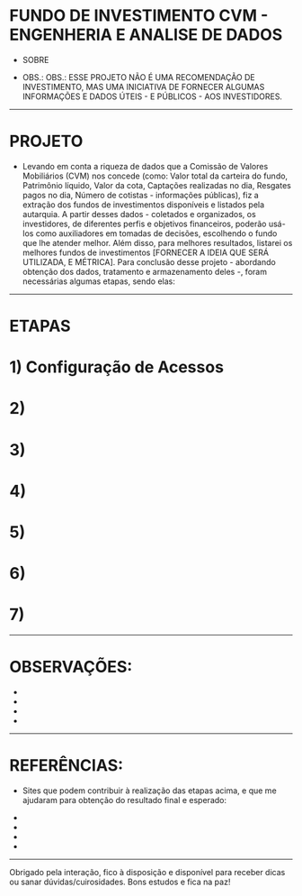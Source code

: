 # FUNDO DE INVESTIMENTO CVM - ENGENHERIA E ANALISE DE DADOS
- SOBRE

- OBS.: OBS.: ESSE PROJETO NÃO É UMA RECOMENDAÇÃO DE INVESTIMENTO, MAS UMA INICIATIVA DE FORNECER ALGUMAS INFORMAÇÕES E DADOS ÚTEIS - E PÚBLICOS - AOS INVESTIDORES.

---------------------------------------------------------------------------------------------
# PROJETO
- Levando em conta a riqueza de dados que a Comissão de Valores Mobiliários (CVM) nos concede (como: Valor total da carteira do fundo, Patrimônio líquido, Valor da cota, Captações realizadas no dia, Resgates pagos no dia, Número de cotistas - informações públicas), fiz a extração dos fundos de investimentos disponíveis e listados pela autarquia. A partir desses dados - coletados e organizados, os investidores, de diferentes perfis e objetivos financeiros, poderão usá-los como auxiliadores em tomadas de decisões, escolhendo o fundo que lhe atender melhor. Além disso, para melhores resultados, listarei os melhores fundos de investimentos [FORNECER A IDEIA QUE SERÁ UTILIZADA, E MÉTRICA]. Para conclusão desse projeto - abordando obtenção dos dados, tratamento e armazenamento deles -, foram necessárias algumas etapas, sendo elas:

---------------------------------------------------------------------------------------------
# ETAPAS

# 1) Configuração de Acessos

# 2) 

# 3) 

# 4) 

# 5) 

# 6) 

# 7) 

---------------------------------------------------------------------------------------------
# OBSERVAÇÕES:
- 

- 

- 

- 

------------------------------------------------------------------------------------------------
# REFERÊNCIAS:
- Sites que podem contribuir à realização das etapas acima, e que me ajudaram para obtenção do resultado final e esperado:

- 
- 
- 
- 

------------------------------------------------------------------------------------------------
Obrigado pela interação, fico à disposição e disponível para receber dicas ou sanar dúvidas/cuirosidades. Bons estudos e fica na paz!